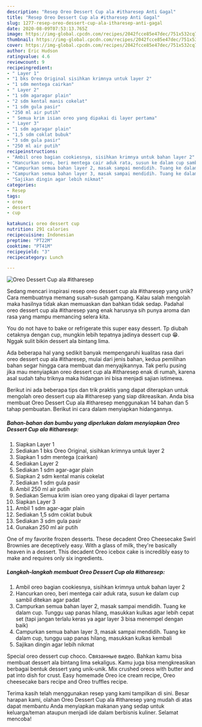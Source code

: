 ```yaml
---
description: "Resep Oreo Dessert Cup ala #itharesep Anti Gagal"
title: "Resep Oreo Dessert Cup ala #itharesep Anti Gagal"
slug: 1277-resep-oreo-dessert-cup-ala-itharesep-anti-gagal
date: 2020-08-09T07:53:13.765Z
image: https://img-global.cpcdn.com/recipes/2042fcce85e47dec/751x532cq70/oreo-dessert-cup-ala-itharesep-foto-resep-utama.jpg
thumbnail: https://img-global.cpcdn.com/recipes/2042fcce85e47dec/751x532cq70/oreo-dessert-cup-ala-itharesep-foto-resep-utama.jpg
cover: https://img-global.cpcdn.com/recipes/2042fcce85e47dec/751x532cq70/oreo-dessert-cup-ala-itharesep-foto-resep-utama.jpg
author: Eric Hudson
ratingvalue: 4.6
reviewcount: 9
recipeingredient:
- " Layer 1"
- "1 bks Oreo Original sisihkan krimnya untuk layer 2"
- "1 sdm mentega cairkan"
- " Layer 2"
- "1 sdm agaragar plain"
- "2 sdm kental manis cokelat"
- "1 sdm gula pasir"
- "250 ml air putih"
- " Semua krim isian oreo yang dipakai di layer pertama"
- " Layer 3"
- "1 sdm agaragar plain"
- "1,5 sdm coklat bubuk"
- "3 sdm gula pasir"
- "250 ml air putih"
recipeinstructions:
- "Ambil oreo bagian cookiesnya, sisihkan krimnya untuk bahan layer 2"
- "Hancurkan oreo, beri mentega cair aduk rata, susun ke dalam cup sambil ditekan agar padat"
- "Campurkan semua bahan layer 2, masak sampai mendidih. Tuang ke dalam cup. Tunggu uap panas hilang, masukkan kulkas agar lebih cepat set (tapi jangan terlalu keras ya agar layer 3 bisa menempel dengan baik)"
- "Campurkan semua bahan layer 3, masak sampai mendidih. Tuang ke dalam cup, tunggu uap panas hilang, masukkan kulkas kembali"
- "Sajikan dingin agar lebih nikmat"
categories:
- Resep
tags:
- oreo
- dessert
- cup

katakunci: oreo dessert cup 
nutrition: 291 calories
recipecuisine: Indonesian
preptime: "PT22M"
cooktime: "PT41M"
recipeyield: "3"
recipecategory: Lunch

---
```



![Oreo Dessert Cup ala #itharesep](https://img-global.cpcdn.com/recipes/2042fcce85e47dec/751x532cq70/oreo-dessert-cup-ala-itharesep-foto-resep-utama.jpg)

Sedang mencari inspirasi resep oreo dessert cup ala #itharesep yang unik? Cara membuatnya memang susah-susah gampang. Kalau salah mengolah maka hasilnya tidak akan memuaskan dan bahkan tidak sedap. Padahal oreo dessert cup ala #itharesep yang enak harusnya sih punya aroma dan rasa yang mampu memancing selera kita.

You do not have to bake or refrigerate this super easy dessert. Tp diubah cetaknya dengan cup, mungkin lebih tepatnya jadinya dessert cup 😁. Nggak sulit bikin dessert ala bintang lima.

Ada beberapa hal yang sedikit banyak mempengaruhi kualitas rasa dari oreo dessert cup ala #itharesep, mulai dari jenis bahan, kedua pemilihan bahan segar hingga cara membuat dan menyajikannya. Tak perlu pusing jika mau menyiapkan oreo dessert cup ala #itharesep enak di rumah, karena asal sudah tahu triknya maka hidangan ini bisa menjadi sajian istimewa.


Berikut ini ada beberapa tips dan trik praktis yang dapat diterapkan untuk mengolah oreo dessert cup ala #itharesep yang siap dikreasikan. Anda bisa membuat Oreo Dessert Cup ala #itharesep menggunakan 14 bahan dan 5 tahap pembuatan. Berikut ini cara dalam menyiapkan hidangannya.

<!--inarticleads1-->

##### Bahan-bahan dan bumbu yang diperlukan dalam menyiapkan Oreo Dessert Cup ala #itharesep:

1. Siapkan  Layer 1
1. Sediakan 1 bks Oreo Original, sisihkan krimnya untuk layer 2
1. Siapkan 1 sdm mentega (cairkan)
1. Sediakan  Layer 2
1. Sediakan 1 sdm agar-agar plain
1. Siapkan 2 sdm kental manis cokelat
1. Sediakan 1 sdm gula pasir
1. Ambil 250 ml air putih
1. Sediakan  Semua krim isian oreo yang dipakai di layer pertama
1. Siapkan  Layer 3
1. Ambil 1 sdm agar-agar plain
1. Sediakan 1,5 sdm coklat bubuk
1. Sediakan 3 sdm gula pasir
1. Gunakan 250 ml air putih


One of my favorite frozen desserts. These decadent Oreo Cheesecake Swirl Brownies are deceptively easy. With a glass of milk, they&#39;re basically heaven in a dessert. This decadent Oreo icebox cake is incredibly easy to make and requires only six ingredients. 

<!--inarticleads2-->

##### Langkah-langkah membuat Oreo Dessert Cup ala #itharesep:

1. Ambil oreo bagian cookiesnya, sisihkan krimnya untuk bahan layer 2
1. Hancurkan oreo, beri mentega cair aduk rata, susun ke dalam cup sambil ditekan agar padat
1. Campurkan semua bahan layer 2, masak sampai mendidih. Tuang ke dalam cup. Tunggu uap panas hilang, masukkan kulkas agar lebih cepat set (tapi jangan terlalu keras ya agar layer 3 bisa menempel dengan baik)
1. Campurkan semua bahan layer 3, masak sampai mendidih. Tuang ke dalam cup, tunggu uap panas hilang, masukkan kulkas kembali
1. Sajikan dingin agar lebih nikmat


Special oreo dessert cup choco. Связанные видео. Bahkan kamu bisa membuat dessert ala bintang lima sekaligus. Kamu juga bisa mengkreasikan berbagai bentuk dessert yang unik-unik. Mix crushed oreos with butter and pat into dish for crust. Easy homemade Oreo ice cream recipe, Oreo cheesecake bars recipe and Oreo truffles recipe. 

Terima kasih telah menggunakan resep yang kami tampilkan di sini. Besar harapan kami, olahan Oreo Dessert Cup ala #itharesep yang mudah di atas dapat membantu Anda menyiapkan makanan yang sedap untuk keluarga/teman ataupun menjadi ide dalam berbisnis kuliner. Selamat mencoba!
